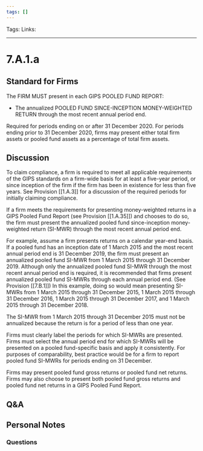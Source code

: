 ```yaml
---
tags: []
---
```

Tags:
Links: 
___
# 7.A.1.a
## Standard for Firms
The FIRM MUST present in each GIPS POOLED FUND REPORT:
- The annualized POOLED FUND SINCE-INCEPTION MONEY-WEIGHTED RETURN through the most recent annual period end.

Required for periods ending on or after 31 December 2020. For periods ending prior to 31 December 2020, firms may present either total firm assets or pooled fund assets as a percentage of total firm assets.
## Discussion
To claim compliance, a firm is required to meet all applicable requirements of the GIPS standards on a firm-wide basis for at least a five-year period, or since inception of the firm if the firm has been in existence for less than five years. See Provision [[1.A.3]] for a discussion of the required periods for initially claiming compliance.

If a firm meets the requirements for presenting money-weighted returns in a GIPS Pooled Fund Report (see Provision [[1.A.35]]) and chooses to do so, the firm must present the annualized pooled fund since-inception money-weighted return (SI-MWR) through the most recent annual period end.

For example, assume a firm presents returns on a calendar year-end basis. If a pooled fund has an inception date of 1 March 2015 and the most recent annual period end is 31 December 2019, the firm must present an annualized pooled fund SI-MWR from 1 March 2015 through 31 December 2019. Although only the annualized pooled fund SI-MWR through the most recent annual period end is required, it is recommended that firms present annualized pooled fund SI-MWRs through each annual period end. (See Provision [[7.B.1]]) In this example, doing so would mean presenting SI-MWRs from 1 March 2015 through 31 December 2015, 1 March 2015 through 31 December 2016, 1 March 2015 through 31 December 2017, and 1 March 2015 through 31 December 2018.

The SI-MWR from 1 March 2015 through 31 December 2015 must not be annualized because the return is for a period of less than one year.

Firms must clearly label the periods for which SI-MWRs are presented. Firms must select the annual period end for which SI-MWRs will be presented on a pooled fund-specific basis and apply it consistently. For purposes of comparability, best practice would be for a firm to report pooled fund SI-MWRs for periods ending on 31 December.

Firms may present pooled fund gross returns or pooled fund net returns. Firms may also choose to present both pooled fund gross returns and pooled fund net returns in a GIPS Pooled Fund Report.
## Q&A

## Personal Notes

### Questions